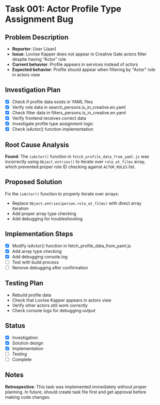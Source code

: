 # Task 001: Actor Profile Type Assignment Bug

## Problem Description
- **Reporter**: User (Jaan)
- **Issue**: Loviise Kapper does not appear in Creative Gate actors filter despite having "Actor" role
- **Current behavior**: Profile appears in services instead of actors
- **Expected behavior**: Profile should appear when filtering by "Actor" role in actors view

## Investigation Plan
- [x] Check if profile data exists in YAML files
- [x] Verify role data in search_persons.is_in_creative.en.yaml
- [x] Check filter data in filters_persons.is_in_creative.en.yaml
- [x] Verify frontend receives correct data
- [x] Investigate profile type assignment logic
- [x] Check isActor() function implementation

## Root Cause Analysis
**Found**: The `isActor()` function in `fetch_profile_data_from_yaml.js` was incorrectly using `Object.entries()` to iterate over `role_at_films` array, which prevented proper role ID checking against `ACTOR_ROLES` list.

## Proposed Solution
Fix the `isActor()` function to properly iterate over arrays:
- Replace `Object.entries(person.role_at_films)` with direct array iteration
- Add proper array type checking
- Add debugging for troubleshooting

## Implementation Steps
- [x] Modify isActor() function in fetch_profile_data_from_yaml.js
- [x] Add array type checking
- [x] Add debugging console.log
- [ ] Test with build process
- [ ] Remove debugging after confirmation

## Testing Plan
- Rebuild profile data
- Check that Loviise Kapper appears in actors view
- Verify other actors still work correctly
- Check console logs for debugging output

## Status
- [x] Investigation
- [x] Solution design
- [x] Implementation
- [ ] Testing
- [ ] Complete

## Notes
**Retrospective**: This task was implemented immediately without proper planning. In future, should create task file first and get approval before making code changes.
